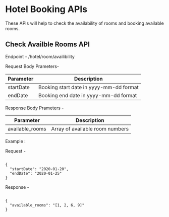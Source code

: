 # Hotel Booking APIs

These APIs will help to check the availability of rooms and booking available rooms.

## Check Availble Rooms API

Endpoint - /hotel/room/availibility

Request Body Prameters-

| Parameter  | Description |
| ------------- | ------------- |
| startDate  | Booking start date in yyyy-mm-dd format |
| endDate  | Booking end date in yyyy-mm-dd format  |

Response Body Prameters -

| Parameter  | Description |
| ------------- | ------------- |
| available_rooms  | Array of available room numbers |

Example :

Request -
```

{
  "startDate": "2020-01-20",
  "endDate": "2020-01-25"
}
```

Response -
```

{
  "available_rooms": "[1, 2, 6, 9]"
}